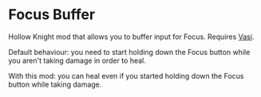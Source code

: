 # Focus Buffer
Hollow Knight mod that allows you to buffer input for Focus. Requires [Vasi](https://github.com/fifty-six/HollowKnight.Vasi/tree/master/Vasi).

Default behaviour: you need to start holding down the Focus button while you aren't taking damage in order to heal.

With this mod: you can heal even if you started holding down the Focus button while taking damage.
